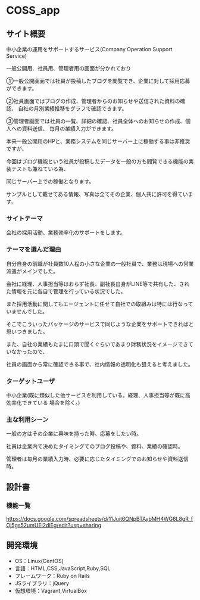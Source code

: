 # COSS_app

## サイト概要
中小企業の運用をサポートするサービス(Company Operation Support Service)

一般公開用、社員用、管理者用の画面が分かれており

①一般公開画面では社員が投稿したブログを閲覧でき、企業に対して採用応募ができます。

②社員画面ではブログの作成、管理者からのお知らせや送信された資料の確認、
自社の月別業績推移をグラフで確認できます。

③管理者画面では社員の一覧、詳細の確認、社員全体へのお知らせの作成、個人への資料送信、
毎月の業績入力ができます。

本来一般公開用のHPと、業務システムを同じサーバー上に稼働する事は非推奨ですが、

今回はブログ機能という社員が投稿したデータを一般の方も閲覧できる機能の実装テストも兼ねている為、

同じサーバー上での稼働となります。

サンプルとして載せてある情報、写真は全てその企業、個人共に許可を得ています。

### サイトテーマ
会社の採用活動、業務効率化のサポートをします。

### テーマを選んだ理由
自分自身の前職が社員数10人程の小さな企業の一般社員で、業務は現場への営業派遣がメインでした。

会社に経理、人事担当等はおらず社長、副社長自身がLINE等で共有した、された情報を元に各自で管理を行っている状況でした。

また採用活動に関してもエージェントに任せて自社での取組みは特には行なっていませんでした。

そこでこういったパッケージのサービスで同じような企業をサポートできればと思いつきました。

また、自社の業績もたまに口頭で聞くぐらいであまり財務状況をイメージできていなかったので、

社員の画面から常に確認できる事で、社内情報の透明化も狙えると考えました。

### ターゲットユーザ
中小企業(既に類似した他サービスを利用している。経理、人事担当等が既に高効率化できている
場合を除く。)
### 主な利用シーン
一般の方はその企業に興味を持った時、応募をしたい時。

社員は企業内で決めたタイミングでのブログ投稿や、資料、業績の確認時。

管理者は毎月の業績入力時、必要に応じたタイミングでのお知らせや資料送信時。

## 設計書

### 機能一覧
https://docs.google.com/spreadsheets/d/11Juit6QNpBTAybMH4WG6L8gR_fOj5gs52umUEl2diEg/edit?usp=sharing

## 開発環境
- OS：Linux(CentOS)
- 言語：HTML,CSS,JavaScript,Ruby,SQL
- フレームワーク：Ruby on Rails
- JSライブラリ：jQuery
- 仮想環境：Vagrant,VirtualBox
